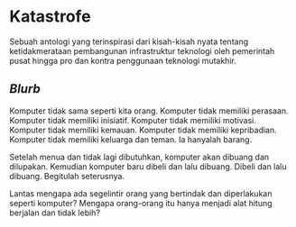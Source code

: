 # Katastrofe

Sebuah antologi yang terinspirasi dari kisah-kisah nyata tentang ketidakmerataan pembangunan infrastruktur teknologi oleh pemerintah pusat hingga pro dan kontra penggunaan teknologi mutakhir.

## *Blurb*

Komputer tidak sama seperti kita orang. Komputer tidak memiliki perasaan. Komputer tidak memiliki inisiatif. Komputer tidak memiliki motivasi. Komputer tidak memiliki kemauan. Komputer tidak memiliki kepribadian. Komputer tidak memiliki keluarga dan teman. Ia hanyalah barang.

Setelah menua dan tidak lagi dibutuhkan, komputer akan dibuang dan dilupakan. Kemudian komputer baru dibeli dan lalu dibuang. Dibeli dan lalu dibuang. Begitulah seterusnya.

Lantas mengapa ada segelintir orang yang bertindak dan diperlakukan seperti komputer? Mengapa orang-orang itu hanya menjadi alat hitung berjalan dan tidak lebih?
